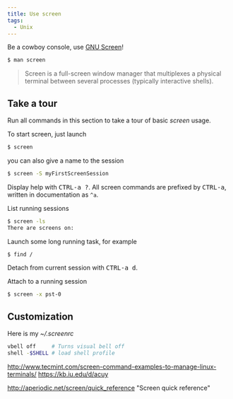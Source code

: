 ```yaml
---
title: Use screen
tags:
  - Unix
---
```


Be a cowboy console, use [GNU Screen][1]!

```bash
$ man screen
```

> Screen is a full-screen window manager that multiplexes a physical terminal between several processes (typically interactive  shells).

## Take a tour

Run all commands in this section to take a tour of basic *screen* usage.

To start screen, just launch

```bash
$ screen
```

you can also give a name to the session

```bash
$ screen -S myFirstScreenSession
```

Display help with <kbd>CTRL-a ?</kbd>.
All screen commands are prefixed by <kbd>CTRL-a</kbd>, written in documentation as `^a`.

List running sessions

```bash
$ screen -ls
There are screens on:

```

Launch some long running task, for example

```bash
$ find /
```

Detach from current session with <kbd>CTRL-a d</kbd>.

Attach to a running session

```bash
$ screen -x pst-0
```

## Customization

Here is my *~/.screenrc*

```bash
vbell off     # Turns visual bell off
shell -$SHELL # load shell profile
```

http://www.tecmint.com/screen-command-examples-to-manage-linux-terminals/
https://kb.iu.edu/d/acuy

http://aperiodic.net/screen/quick_reference "Screen quick reference"

  [1]: http://www.gnu.org/software/screen/

